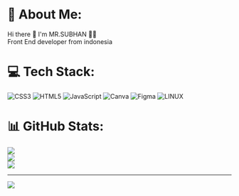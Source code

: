 # 💫 About Me:
Hi there 👋 I'm MR.SUBHAN 👨‍💻<br>Front End developer from indonesia


# 💻 Tech Stack:
![CSS3](https://img.shields.io/badge/css3-%231572B6.svg?style=for-the-badge&logo=css3&logoColor=white) ![HTML5](https://img.shields.io/badge/html5-%23E34F26.svg?style=for-the-badge&logo=html5&logoColor=white) ![JavaScript](https://img.shields.io/badge/javascript-%23323330.svg?style=for-the-badge&logo=javascript&logoColor=%23F7DF1E) ![Canva](https://img.shields.io/badge/Canva-%2300C4CC.svg?style=for-the-badge&logo=Canva&logoColor=white) 	![Figma](https://img.shields.io/badge/figma-%23F24E1E.svg?style=for-the-badge&logo=figma&logoColor=white) ![LINUX](https://img.shields.io/badge/Linux-FCC624?style=for-the-badge&logo=linux&logoColor=black)
# 📊 GitHub Stats:
![](https://github-readme-stats.vercel.app/api?username=MrSubhan24&theme=dark&hide_border=false&include_all_commits=true&count_private=false)<br/>
![](https://github-readme-streak-stats.herokuapp.com/?user=MrSubhan24&theme=dark&hide_border=false)<br/>
![](https://github-readme-stats.vercel.app/api/top-langs/?username=MrSubhan24&theme=dark&hide_border=false&include_all_commits=true&count_private=false&layout=compact)

---
[![](https://visitcount.itsvg.in/api?id=MrSubhan24&icon=0&color=0)](https://visitcount.itsvg.in)

<!-- Proudly created with GPRM ( https://gprm.itsvg.in ) -->
